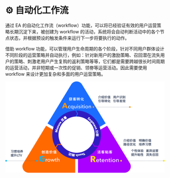 # ⚙️ 自动化工作流

通过 EA 的自动化工作流（workflow）功能，可以将已经验证有效的用户运营策略长期沉淀下来，被创建为 workflow 的活动，系统将会自动判断活动中的各个节点状态，并根据预设的触发条件来运行下一步将要执行的动作。

借助 workflow 功能，可以管理用户生命周期的各个阶段，针对不同用户群体设计不同阶段的运营策略并自动执行，例如：针对新用户的激励策略、召回潜在流失用户的策略、刺激老用户产生复购的返利策略等等，它们都是需要跨越很长时间周期的运营活动，并非短期或一次性的促销、领劵等运营活动。因此需要使用 workflow 来设计更加复杂和多面的用户运营策略。

![用户生命周期的不同阶段](<../../../.gitbook/assets/image (24).png>)
